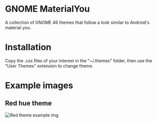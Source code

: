 # GNOME MaterialYou
A collection of GNOME 46 themes that follow a look similar to Android's material you.


# Installation
Copy the .css files of your interest in the "~/.themes" folder, then use the "User Themes" extension to change theme.

# Example images

## Red hue theme
![Red theme example img](https://github.com/talpinum/GNOME-MaterialYou/assets/144681756/6465082d-cc12-49c8-97bd-e10599e02bb0)
